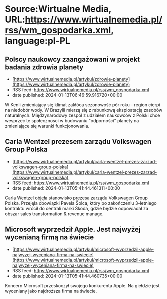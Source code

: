 # Source:Wirtualne Media, URL:https://www.wirtualnemedia.pl/rss/wm_gospodarka.xml, language:pl-PL

## Polscy naukowcy zaangażowani w projekt badania zdrowia planety
 - [https://www.wirtualnemedia.pl/artykul/zdrowie-planety](https://www.wirtualnemedia.pl/artykul/zdrowie-planety)
 - RSS feed: https://www.wirtualnemedia.pl/rss/wm_gospodarka.xml
 - date published: 2024-01-13T06:46:59.916720+00:00

W Kenii zmieniający się klimat zakłóca sezonowość pór roku - region cierpi na niedobór wody. W Brazylii mierzą się z rabunkową eksploatacją zasobów naturalnych. Międzynarodowy zespół z udziałem naukowców z Polski chce wesprzeć te społeczności w budowaniu "odporności" planety na zmieniające się warunki funkcjonowania.

## Carla Wentzel prezesem zarządu Volkswagen Group Polska
 - [https://www.wirtualnemedia.pl/artykul/carla-wentzel-prezes-zarzad-volkswagen-group-polska](https://www.wirtualnemedia.pl/artykul/carla-wentzel-prezes-zarzad-volkswagen-group-polska)
 - RSS feed: https://www.wirtualnemedia.pl/rss/wm_gospodarka.xml
 - date published: 2024-01-13T05:41:44.461311+00:00

Carla Wentzel objęła stanowisko prezesa zarządu Volkswagen Group Polska. Przejęła obowiązki Pavela Šolca, który po zakończeniu 3-letniego kontraktu wrócił do centrali marki Škoda, gdzie będzie odpowiadał za obszar sales transformation & revenue manage.

## Microsoft wyprzedził Apple. Jest najwyżej wycenianą firmą na świecie
 - [https://www.wirtualnemedia.pl/artykul/microsoft-wyprzedzil-apple-najwyzej-wyceniana-firma-na-swiecie](https://www.wirtualnemedia.pl/artykul/microsoft-wyprzedzil-apple-najwyzej-wyceniana-firma-na-swiecie)
 - RSS feed: https://www.wirtualnemedia.pl/rss/wm_gospodarka.xml
 - date published: 2024-01-13T05:41:44.460735+00:00

Koncern Microsoft przeskoczył swojego konkurenta Apple. Na giełdzie jest wyceniany jako najdroższa firma na świecie.

